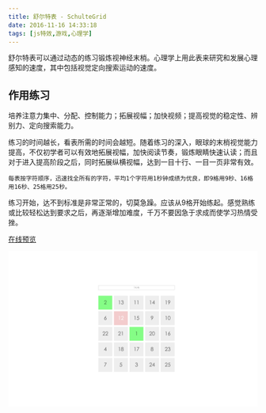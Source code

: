```yaml
---
title: 舒尔特表 - SchulteGrid
date: 2016-11-16 14:33:18
tags: [js特效,游戏,心理学]
---
```

舒尔特表可以通过动态的练习锻炼视神经末梢。心理学上用此表来研究和发展心理感知的速度，其中包括视觉定向搜索运动的速度。

## 作用练习

培养注意力集中、分配、控制能力；拓展视幅；加快视频；提高视觉的稳定性、辨别力、定向搜索能力。

练习的时间越长，看表所需的时间会越短。随着练习的深入，眼球的末梢视觉能力提高，不仅初学者可以有效地拓展视幅，加快阅读节奏，锻炼眼睛快速认读；而且对于进入提高阶段之后，同时拓展纵横视幅，达到一目十行、一目一页非常有效。

`每表按字符顺序，迅速找全所有的字符，平均1个字符用1秒钟成绩为优良，即9格用9秒、16格用16秒、25格用25秒。`

练习开始，达不到标准是非常正常的，切莫急躁。应该从9格开始练起。感觉熟练或比较轻松达到要求之后，再逐渐增加难度，千万不要因急于求成而使学习热情受挫。

[在线预览](/ddemo/SchulteGrid/SchulteGrid.html)

![SchulteGrid](/ddemo/SchulteGrid/SchulteGrid.png)
